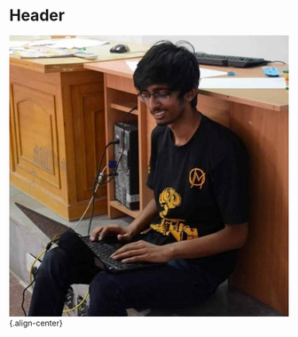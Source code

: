 <!-- TITLE: GSoC : A Peek Into Open Source Coding -->
<!-- SUBTITLE: A quick summary of G So C -->

# Header
![](/uploads/news/kumar-prasun-gsoc.png){.align-center}